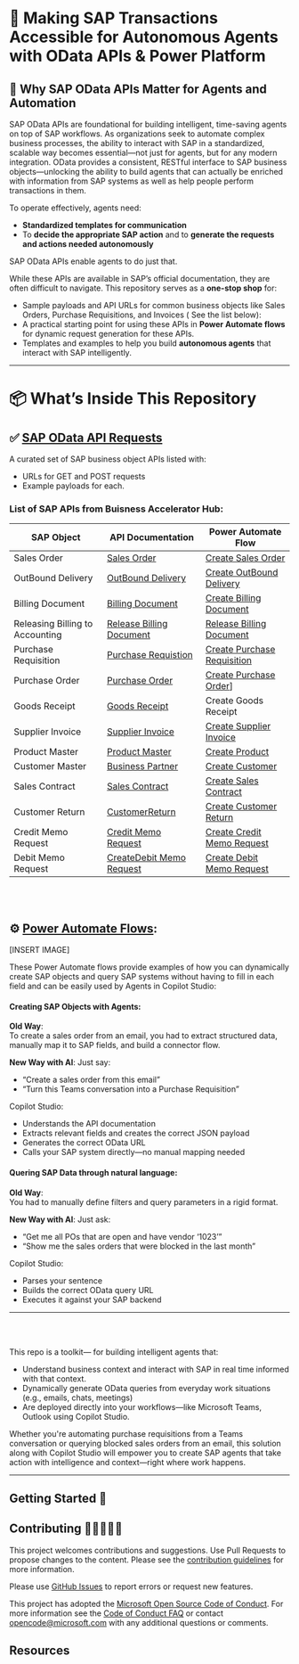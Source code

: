 # 🤖 Making SAP Transactions Accessible for Autonomous Agents with OData APIs & Power Platform


## 🚀 Why SAP OData APIs Matter for Agents and Automation

SAP OData APIs are foundational for building intelligent, time-saving agents on top of SAP workflows. As organizations seek to automate complex business processes, the ability to interact with SAP in a standardized, scalable way becomes essential—not just for agents, but for any modern integration. OData provides a consistent, RESTful interface to SAP business objects—unlocking the ability to build agents that can actually be enriched with  information from SAP systems as well as help people perform transactions in them.

To operate effectively, agents need:

- **Standardized templates for communication**  
- To **decide the appropriate SAP action**  and to **generate the requests and actions needed autonomously**

 SAP OData APIs enable agents to do just that.

While these APIs are available in SAP’s official documentation, they are often difficult to navigate. This repository serves as a **one-stop shop** for:

- Sample payloads and API URLs for common business objects like Sales Orders, Purchase Requisitions, and Invoices ( See the list below):
- A practical starting point for using these APIs in **Power Automate flows**  for dynamic request generation for these APIs.
- Templates and examples to help you build **autonomous agents** that interact with SAP intelligently.

---

# 📦 What’s Inside This Repository<br>

## ✅ [SAP OData API Requests](https://github.com/Azure-Samples/sap-odata-api-guide-copilot/blob/main/SAP%20OData%20API%20Reference.md)<br>

A curated set of SAP business object APIs listed with:
- URLs for GET and POST requests
- Example payloads for each.
  

### List of SAP APIs from Buisness Accelerator Hub:

| **SAP Object** | **API Documentation** | **Power Automate Flow** |
|----------------|-----------------------|-------------------------|
| Sales Order | [Sales Order](https://github.com/Azure-Samples/sap-odata-api-guide-copilot/blob/main/Createsalesorder.zip) |[Create Sales Order](https://github.com/Azure-Samples/sap-odata-api-guide-copilot/blob/main/Createsalesorder.zip)|
| OutBound Delivery | [OutBound Delivery](https://github.com/noopurav/ordertocashsteps/tree/main?tab=readme-ov-file#deliver-the-goods-vl01n) | [Create OutBound Delivery](https://github.com/Azure-Samples/sap-odata-api-guide-copilot/blob/main/CreateOutboundDelivery.zip) |
| Billing Document | [Billing Document](https://github.com/noopurav/ordertocashsteps/tree/main?tab=readme-ov-file#billing-the-sales-order-vf01) | [Create Billing Document](https://github.com/Azure-Samples/sap-odata-api-guide-copilot/blob/main/Createsalesorder.zip) |
| Releasing Billing to Accounting | [Release Billing Document](https://github.com/noopurav/ordertocashsteps/tree/main#release-billing-document-to-fi-accounting-vf02) | [Release Billing Document](https://github.com/Azure-Samples/sap-odata-api-guide-copilot/blob/main/Createsalesorder.zip)|
| Purchase Requisition | [Purchase Requistion](https://github.com/noopurav/ordertocashsteps/tree/main?tab=readme-ov-file#purchase-requisition) | [Create Purchase Requisition](https://github.com/Azure-Samples/sap-odata-api-guide-copilot/blob/main/CreatePurchaseRequistion.zip)  | 
| Purchase Order | [Purchase Order](https://github.com/noopurav/ordertocashsteps/tree/main?tab=readme-ov-file#create-purchase-order) | [Create Purchase Order](https://github.com/noopurav/ordertocashsteps/blob/main/CreatePurchaseOrder.zip)] | 
| Goods Receipt |  [Goods Receipt](https://github.com/noopurav/ordertocashsteps/tree/main?tab=readme-ov-file#goods-receipt )   |   Create Goods Receipt  |
| Supplier Invoice | [Supplier Invoice]( https://github.com/noopurav/ordertocashsteps/tree/main?tab=readme-ov-file#supplier-invoice) | [Create Supplier Invoice](https://github.com/Azure-Samples/sap-odata-api-guide-copilot/blob/main/CreateSupplierInvoice.zip)|
| Product Master | [Product Master](https://github.com/noopurav/ordertocashsteps/tree/main?tab=readme-ov-file#manage-product-master-data) | [Create Product](https://github.com/Azure-Samples/sap-odata-api-guide-copilot/blob/main/CreateAproduct.zip)    |
| Customer Master |[ Business Partner](https://github.com/noopurav/ordertocashsteps/tree/main?tab=readme-ov-file#manage-customer-master-dat) |  [Create Customer](https://github.com/Azure-Samples/sap-odata-api-guide-copilot/blob/main/CreateACustomer.zip)  |
| Sales Contract | [Sales Contract](https://github.com/noopurav/ordertocashsteps/tree/main?tab=readme-ov-file#manage-sales-contracts) |    [Create Sales Contract](https://github.com/Azure-Samples/sap-odata-api-guide-copilot/blob/main/CreateSalesContract.zip)    |
| Customer Return | [CustomerReturn](https://github.com/noopurav/ordertocashsteps/tree/main?tab=readme-ov-file#-manage-customer-returns) | [Create Customer Return](https://github.com/Azure-Samples/sap-odata-api-guide-copilot/blob/main/CreateCustomerReturn.zip)  |
| Credit Memo Request | [Credit Memo Request](https://github.com/noopurav/ordertocashsteps/tree/main?tab=readme-ov-file#manage-credit-memo-requests)  |  [Create Credit Memo Request](https://github.com/Azure-Samples/sap-odata-api-guide-copilot/blob/main/CreditMemoRequest.zip)  |
| Debit Memo Request | [CreateDebit Memo Request](https://github.com/noopurav/ordertocashsteps/tree/main?tab=readme-ov-file#manage-debit-memo-requests) | [Create Debit Memo Request](https://github.com/Azure-Samples/sap-odata-api-guide-copilot/blob/main/CreateDebitmemoRequest.zip)  |
<br><br>

## ⚙️ [Power Automate Flows](https://github.com/Azure-Samples/sap-odata-api-guide-copilot/tree/main/PowerAutomateFlows):

[INSERT IMAGE] <br>

These Power Automate flows provide examples of how you can dynamically create SAP objects and query SAP systems without having to fill in each field and can be easily used by Agents in Copilot Studio: <br>
#### Creating SAP Objects with Agents:

**Old Way**:  
To create a sales order from an email, you had to extract structured data, manually map it to SAP fields, and build a connector flow.

**New Way with AI**: Just say:

- “Create a sales order from this email”  
- “Turn this Teams conversation into a Purchase Requisition”

Copilot Studio:

- Understands the API documentation  
- Extracts relevant fields and creates the correct JSON payload  
- Generates the correct OData URL  
- Calls your SAP system directly—no manual mapping needed

#### Quering SAP Data through natural language:

**Old Way**:  
You had to manually define filters and query parameters in a rigid format.

**New Way with AI**: Just ask:

- “Get me all POs that are open and have vendor ‘1023’”  
- “Show me the sales orders that were blocked in the last month”

Copilot Studio:

- Parses your sentence  
- Builds the correct OData query URL  
- Executes it against your SAP backend

---
<br><br>

This repo is a toolkit— for building intelligent agents  that:
- Understand business context and interact with SAP in real time informed with that context. 
- Dynamically generate OData queries from everyday work situations (e.g., emails, chats, meetings)  
- Are deployed directly into your workflows—like Microsoft Teams, Outlook using Copilot Studio. 

Whether you're automating purchase requisitions from a Teams conversation or querying blocked sales orders from an email, this solution along with Copilot Studio will empower you to create SAP agents that take action with intelligence and context—right where work happens.

---



## Getting Started 🛫

## Contributing 👩🏼‍🤝‍👨🏽

This project welcomes contributions and suggestions. Use Pull Requests to propose changes to the content. Please see the [contribution guidelines](CONTRIBUTING.md) for more information.

Please use [GitHub Issues](https://github.com/Azure-Samples/sap-odata-api-guide-copilot/issues) to report errors or request new features.

This project has adopted the [Microsoft Open Source Code of Conduct](https://opensource.microsoft.com/codeofconduct/). For more information see the [Code of Conduct FAQ](https://opensource.microsoft.com/codeofconduct/faq/) or contact [opencode@microsoft.com](opencode@microsoft.com) with any additional questions or comments.

## Resources
